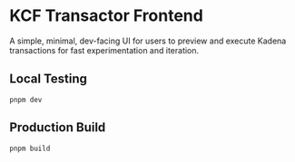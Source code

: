 # KCF Transactor Frontend

A simple, minimal, dev-facing UI for users to preview and execute Kadena transactions for fast experimentation and iteration.

## Local Testing

`pnpm dev`

## Production Build

`pnpm build`
